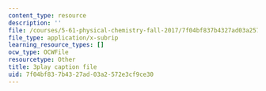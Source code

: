 ```yaml
---
content_type: resource
description: ''
file: /courses/5-61-physical-chemistry-fall-2017/7f04bf837b4327ad03a2572e3cf9ce30_8kM9quINTHI.srt
file_type: application/x-subrip
learning_resource_types: []
ocw_type: OCWFile
resourcetype: Other
title: 3play caption file
uid: 7f04bf83-7b43-27ad-03a2-572e3cf9ce30
---
```

